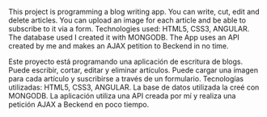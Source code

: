 This project is programming a blog writing app. You can write, cut, edit and delete articles. You can upload an image for each article and be able to subscribe to it via a form. Technologies used: HTML5, CSS3, ANGULAR. The database used I created it with MONGODB. The App uses an API created by me and makes an AJAX petition to Beckend in no time.

Este proyecto está programando una aplicación de escritura de blogs. Puede escribir, cortar, editar y eliminar artículos. Puede cargar una imagen para cada artículo y suscribirse a través de un formulario. Tecnologías utilizadas: HTML5, CSS3, ANGULAR. La base de datos utilizada la creé con MONGODB. La aplicación utiliza una API creada por mí y realiza una petición AJAX a Beckend en poco tiempo.
